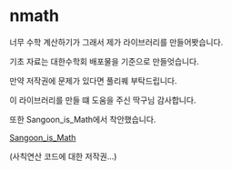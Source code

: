 # nmath


너무 수학 계산하기가 그래서 제가 라이브러리를 만들어봣습니다.

기초 자료는 대한수학회 배포물을 기준으로 만들엇습니다.

만약 저작권에 문제가 있다면 풀리퀘 부탁드립니다.

이 라이브러리를 만들 떄 도움을 주신 딱구님 감사합니다.

또한 Sangoon_is_Math에서 착안했습니다.

[Sangoon_is_Math](https://github.com/ttakkku/Sangoon_Is_Math)

(사칙연산 코드에 대한 저작권...)
